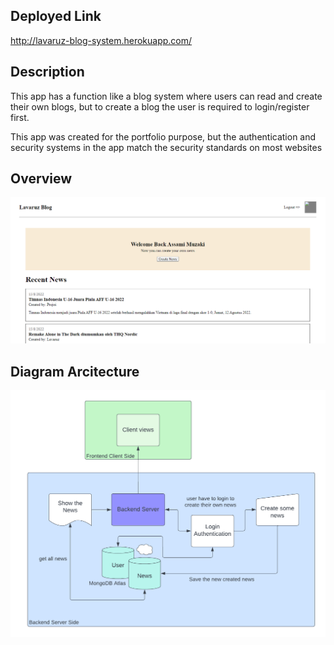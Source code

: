 ## Deployed Link
http://lavaruz-blog-system.herokuapp.com/

## Description
This app has a function like a blog system where users can read and create their own blogs, but to create a blog the user is required to login/register first.

This app was created for the portfolio purpose, but the authentication and security systems in the app match the security standards on most websites

## Overview
![App Overview](https://github.com/Lavaruz/Blog-System/blob/main/overview/overview.png)

## Diagram Arcitecture
![App Diagram](https://github.com/Lavaruz/Blog-System/blob/main/overview/blog-system.png)

